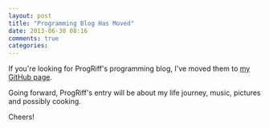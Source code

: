 ```yaml
---
layout: post
title: "Programming Blog Has Moved"
date: 2013-06-30 08:16
comments: true
categories: 
---
```


If you're looking for ProgRiff's programming blog, I've moved them to [my GitHub page](http://pugnusferreus.github.io/).

Going forward, ProgRiff's entry will be about my life journey, music, pictures and possibly cooking.

Cheers!